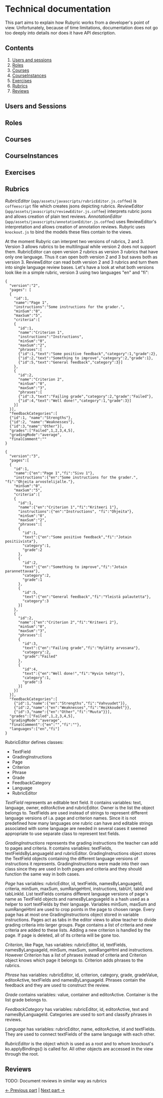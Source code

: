 # Technical documentation

This part aims to explain how Rubyric works from a developer's point of view. 
Unfortunately, because of time limitations, documentation does not go too deeply 
into details nor does it have API description.

## Contents

1. [Users and sessions](#users-and-sessions)
2. [Roles](#roles)
3. [Courses](#courses)
4. [CourseInstances](#courseinstances)
5. [Exercises](#exercises)
6. [Rubrics](#rubrics)
7. [Reviews](#reviews)

## Users and Sessions

## Roles

## Courses

## CourseInstances

## Exercises

## Rubrics
*RubricEditor* (`app/assets/javascripts/rubricEditor.js.coffee`) is `coffeescript` 
file which creates jsons depicting rubrics. *ReviewEditor* 
(`app/assets/javascripts/reviewEditor.js.coffee`) interprets rubric jsons and 
allows creation of plain text reviews. *AnnotationEditor* 
(`app/assets/javascripts/annotationEditor.js.coffee`) uses ReviewEditor's 
interpretation and allows creation of annotation reviews. Rubyric uses 
`knockout.js` to bind the models these files contain to the views.

At the moment Rubyric can interpret two versions of rubrics, 2 and 3. Version 
3 allows rubrics to be multilingual while version 2 does not support them. 
RubricEditor can open version 2 rubrics as version 3 rubrics that have only one
language. Thus it can open both version 2 and 3 but saves both as version 3. 
ReviewEditor can read both version 2 and 3 rubrics and turn them into single
language review bases. Let's have a look at what both versions look like in a
simple rubric, version 3 using two languages "en" and "fi":

~~~
{
  "version":"2",
  "pages": [
  {
    "id":1,
    "name":"Page 1",
    "instructions":"Some instructions for the grader.",
    "minSum":"0",
    "maxSum":"5",
    "criteria":[
    {
      "id":1,
      "name":"Criterion 1",
      "instructions":"Instructions",
      "minSum":"0",
      "maxSum":"2",
      "phrases":[
      {"id":1,"text":"Some positive feedback","category":1,"grade":2},
      {"id":2,"text":"Something to improve","category":2,"grade":1},
      {"id":5,"text":"General feedback","category":3}]
    },
    {
      "id":2,
      "name":"Criterion 2",
      "minSum":"0",
      "maxSum":"3",
      "phrases":[
      {"id":3,"text":"Failing grade","category":2,"grade":"Failed"},
      {"id":4,"text":"Well done!","category":1,"grade":3}]
    }]
  }],
  "feedbackCategories":[
  {"id":1, "name":"Strengths"},
  {"id":2, "name":"Weaknesses"},
  {"id":3,"name":"Other"}],
  "grades":["Failed",1,2,3,4,5],
  "gradingMode":"average",
  "finalComment":""
}
~~~
~~~
{
  "version":"3",
  "pages":[
  {
    "id":1,
    "name":{"en":"Page 1","fi":"Sivu 1"},
    "instructions":{"en":"Some instructions for the grader.", "fi":"Ohjeita arvostelijalle."},
    "minSum":"0",
    "maxSum":"5",
    "criteria":[
    {
      "id":1,
      "name":{"en":"Criterion 1","fi":"Kriteeri 1"},
      "instructions":{"en":"Instructions", "fi":"Ohjeita"},
      "minSum":"0",
      "maxSum":"2",
      "phrases":[
      {
        "id":1,
        "text":{"en":"Some positive feedback","fi":"Jotain positiivista"},
        "category":1,
        "grade":2
      },
      {
        "id":2,
        "text":{"en":"Something to improve","fi":"Jotain parannettavaa"},
        "category":2,
        "grade":1
      },
      {
        "id":5,
        "text":{"en":"General feedback","fi":"Yleistä palautetta"},
        "category":3
      }]
    },
    {
      "id":2,
      "name":{"en":"Criterion 2","fi":"Kriteeri 2"},
      "minSum":"0",
      "maxSum":"3",
      "phrases":[
      {
        "id":3,
        "text":{"en":"Failing grade","fi":"Hylätty arvosana"},
        "category":2,
        "grade":"Failed"
      },
      {
        "id":4,
        "text":{"en":"Well done!","fi":"Hyvin tehty!"},
        "category":1,
        "grade":3
      }]
    }]
  }],
  "feedbackCategories":[
    {"id":1,"name":{"en":"Strengths","fi":"Vahvuudet"}},
    {"id":2,"name":{"en":"Weaknesses","fi":"Heikkoudet"}},
    {"id":3,"name":{"en":"Other","fi":"Muuta"}}],
  "grades":["Failed",1,2,3,4,5],
  "gradingMode":"average",
  "finalComment":{"en":"","fi":""},
  "languages":["en","fi"]
}
~~~

RubricEditor defines classes: 
  * TextField
  * GradingInstructions
  * Page
  * Criterion
  * Phrase
  * Grade
  * FeedbackCategory
  * Language
  * RubricEditor
  
*TextField* represents an editable text field. It contains variables: text,
language, owner, editorActive and rubricEditor. Owner is the list the object 
belongs to. TextFields are used instead of strings to represent different
language versions of i.a. page and criterion names. Since it is not predefined
how many languages one rubric can have and editable strings associated with 
some language are needed in several cases it seemed appropriate to use separate 
class to represent text fields.

*GradingInstructions* represents the grading instructions the teacher can add
to pages and criteria. It contains variables: textFields, textFieldsByLanguageId
and rubricEditor. GradingInstructions object stores the TextField objects 
containing the different language versions of instructions it represents. 
GradingInstructions were made into their own class since they are used in both 
pages and criteria and they should function the same way in both cases.

*Page* has variables: rubricEditor, id, textFields, namesByLanguageId, 
criteria, minSum, maxSum, sumRangeHtml, instructions, tabUrl, tabId and 
tabLinkId. List textFields contains different language versions of page's name 
as TextField objects and namesByLanguageId is a hash used as a helper to sort 
textFields by their language. Variables minSum, maxSum and sumRangeHtml are used 
to crop points in the page to chosen range. Every page has at most one 
GradingInstructions object stored in variable instructions. Pages act as tabs 
in the editor views to allow teacher to divide grading criteria into larger 
groups. Page contains a list of criteria and new criteria are added to these 
lists. Adding a new criterion is handled by the page. If page is deleted, all 
of its criteria will be gone too.

*Criterion*, like Page, has variables: rubricEditor, id, textFields, 
namesByLanguageId, minSum, maxSum, sumRangeHtml and instructions. However 
Criterion has a list of phrases instead of criteria and Criterion object knows 
which page it belongs to. Criterion adds phrases to the rubrics. 

*Phrase* has variables: rubricEditor, id, criterion, category, grade, 
gradeValue, editorActive, textFields and namesByLanguageId. Phrases contain the 
feedback and they are used to construct the review.

*Grade* contains variables: value, container and editorActive. Container is the 
list grade belongs to.

*FeedbackCategory* has variables: rubricEditor, id, editorActive, text
and namesByLanguageId. Categories are used to sort and classify phrases in 
reviews.

*Language* has variables: rubricEditor, name, editorActive, id and textFields.
They are used to connect textFields of the same language with each other.

*RubricEditor* is the object which is used as a root and to whom knockout's 
ko.applyBindings() is called for. All other objects are accessed in the view
through the root. 

## Reviews

TODO: Document reviews in similar way as rubrics

[<- Previous part](rubyric.md) | [Next part ->](user_guide.md)
